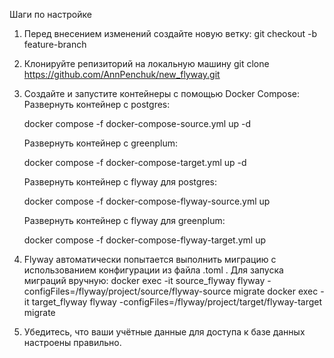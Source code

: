 Шаги по настройке

1. Перед внесением изменений создайте новую ветку:
      git checkout -b feature-branch

2. Клонируйте репизиторий на локальную машину
   git clone https://github.com/AnnPenchuk/new_flyway.git

3. Создайте и запустите контейнеры с помощью Docker Compose:
   Развернуть контейнер с postgres:

    docker compose -f docker-compose-source.yml up -d
    
    Развернуть контейнер с greenplum:
    
    docker compose -f docker-compose-target.yml up -d
    
    Развернуть контейнер с flyway для postgres:
    
    docker compose -f docker-compose-flyway-source.yml up
    
    Развернуть контейнер с flyway для greenplum:
    
    docker compose -f docker-compose-flyway-target.yml up
4. Flyway автоматически попытается выполнить миграцию с использованием конфигурации из файла .toml . 
    Для запуска миграций вручную: 
docker exec -it source_flyway flyway -configFiles=/flyway/project/source/flyway-source migrate 
docker exec -it target_flyway flyway -configFiles=/flyway/project/target/flyway-target migrate
5. Убедитесь, что ваши учётные данные для доступа к базе данных настроены правильно.



